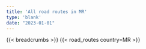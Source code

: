 ```yaml
---
title: 'All road routes in MR'
type: 'blank'
date: "2023-01-01"
---
```


{{< breadcrumbs >}}
{{< road_routes country=MR >}}
